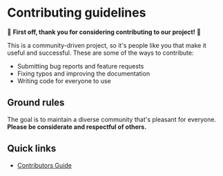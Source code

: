 # Contributing guidelines

:tada: **First off, thank you for considering contributing to our project!** :tada:

This is a community-driven project, so it's people like you that make it useful and
successful.
These are some of the ways to contribute:

* Submitting bug reports and feature requests
* Fixing typos and improving the documentation
* Writing code for everyone to use

## Ground rules

The goal is to maintain a diverse community that's pleasant for everyone. **Please be considerate and respectful of others.**

## Quick links

* [Contributors Guide](https://benchcab.readthedocs.io/en/latest/dev_guide/contributing/)